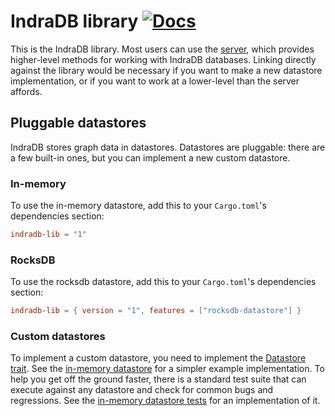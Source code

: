 # IndraDB library [![Docs](https://docs.rs/indradb-lib/badge.svg)](https://docs.rs/indradb-lib)

This is the IndraDB library. Most users can use the [server](https://github.com/indradb/indradb), which provides higher-level methods for working with IndraDB databases. Linking directly against the library would be necessary if you want to make a new datastore implementation, or if you want to work at a lower-level than the server affords.

## Pluggable datastores

IndraDB stores graph data in datastores. Datastores are pluggable: there are a few built-in ones, but you can implement a new custom datastore.

### In-memory

To use the in-memory datastore, add this to your `Cargo.toml`'s dependencies section:

```toml
indradb-lib = "1"
```

### RocksDB

To use the rocksdb datastore, add this to your `Cargo.toml`'s dependencies section:

```toml
indradb-lib = { version = "1", features = ["rocksdb-datastore"] }
```

### Custom datastores

To implement a custom datastore, you need to implement the [Datastore trait](https://github.com/indradb/indradb/blob/master/lib/src/traits.rs). See the [in-memory datastore](https://github.com/indradb/indradb/blob/master/lib/src/memory/datastore.rs) for a simpler example implementation. To help you get off the ground faster, there is a standard test suite that can execute against any datastore and check for common bugs and regressions. See the [in-memory datastore tests](https://github.com/indradb/indradb/blob/master/lib/src/memory/tests.rs) for an implementation of it.
